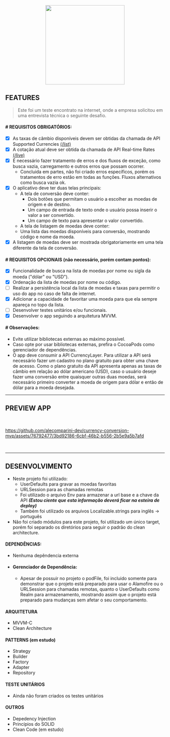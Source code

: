 
<h3 align="center">
  <br>
  <img src="https://github.com/alecomparini-dev/currency-conversion-mvp/assets/76792477/7c394686-cd06-4bc9-8da3-dc0c3715681c" height="250">
  <br>
</h3>

## FEATURES
> Este foi um teste encontrato na internet, onde a empresa solicitou em uma entrevista técnica o seguinte desafio.

#### # REQUISITOS OBRIGATÓRIOS:
- [x] As taxas de câmbio disponíveis devem ser obtidas da chamada de API Supported
Currencies [(/list)](https://currencylayer.com/documentation) 
- [x] A cotação atual deve ser obtida da chamada de API Real-time Rates [(/live)](https://currencylayer.com/documentation)
- [x] É necessário fazer tratamento de erros e dos fluxos de exceção, como busca vazia, carregamento e outros erros que possam ocorrer.
  - Concluida em partes, não foi criado erros específicos, porém os tratamentos de erro estão em todas as funções. Fluxos alternativos como busca vazia ok.
- [x] O aplicativo deve ter duas telas principais:
  - A tela de conversão deve conter:
    - Dois botões que permitam o usuário a escolher as moedas de origem e de destino.
    - Um campo de entrada de texto onde o usuário possa inserir o valor a ser convertido.
    -  Um campo de texto para apresentar o valor convertido.
  -  A tela de listagem de moedas deve conter:
    - Uma lista das moedas disponíveis para conversão, mostrando código e nome da moeda.
- [x] A listagem de moedas deve ser mostrada obrigatoriamente em uma tela diferente da tela de conversão.

#### # REQUISITOS OPCIONAIS (não necessário, porém contam pontos):
- [x] Funcionalidade de busca na lista de moedas por nome ou sigla da moeda ("dólar" ou "USD").
- [x] Ordenação da lista de moedas por nome ou código.
- [ ] Realizar a persistência local da lista de moedas e taxas para permitir o uso do app no caso de falta de internet.
- [x] Adicionar a capacidade de favoritar uma moeda para que ela sempre apareça no topo da lista.
- [ ] Desenvolver testes unitários e/ou funcionais.
- [x] Desenvolver o app seguindo a arquitetura MVVM.

#### # Observações:
- Evite utilizar bibliotecas externas ao máximo possível.
- Caso opte por usar bibliotecas externas, prefira o CocoaPods como gerenciador de dependências.
- O app deve consumir a API CurrencyLayer. Para utilizar a API será necessário fazer um cadastro no plano gratuito para obter uma chave de acesso. Como o plano gratuito da API apresenta apenas as taxas de câmbio em relação ao dólar americano (USD), caso o usuário deseje fazer uma conversão entre quaisquer outras duas moedas, será necessário primeiro
converter a moeda de origem para dólar e então de dólar para a moeda desejada.

---
## PREVIEW APP

<br>

https://github.com/alecomparini-dev/currency-conversion-mvp/assets/76792477/3bd92186-6cbf-46b2-b556-2b5e9a5b7afd

<br>

---
## DESENVOLVIMENTO
- Neste projeto foi utilizado:
  - UserDefaults para gravar as moedas favoritas
  - URLSession para as chamadas remotas
  - Foi utilizado o arquivo Env para armazenar a url base e a chave da API ***(Estou ciente que esta informação deverá ficar na esteira de deploy)***
  - Também foi utilizado os arquivos Localizable.strings para inglês -> português
- Não foi criado módulos para este projeto, foi utilizado um único target, porém foi separado os diretórios para seguir o padrão do clean architecture.

#### DEPENDÊNCIAS: 
  - Nenhuma depêndencia externa
 
- #### Gerenciador de Dependência:
  - Apesar de possuir no projeto o podFile, foi incluido somente para demonstrar que o projeto está preparado para usar o Alamofire ou o URLSession para chamadas remotas, quanto o UserDefaults como Realm para armazenamento, mostrando assim que o projeto está preparado para mudanças sem afetar o seu comportamento.

#### ARQUITETURA
- MVVM-C
- Clean Architecture

#### PATTERNS (em estudo)
- Strategy
- Builder
- Factory
- Adapter
- Repository

#### TESTE UNITÁRIOS
- Ainda não foram criados os testes unitários

#### OUTROS
- Depedency Injection
- Princípios do SOLID
- Clean Code (em estudo)

